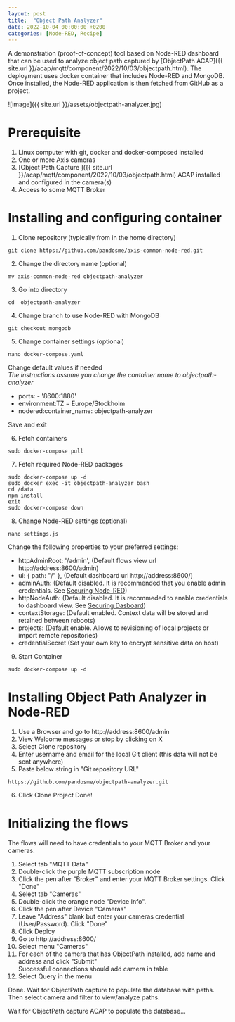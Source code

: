 ```yaml
---
layout: post
title:  "Object Path Analyzer"
date: 2022-10-04 00:00:00 +0200
categories: [Node-RED, Recipe]
---
```

A demonstration (proof-of-concept) tool based on Node-RED dashboard that can be used to analyze object path captured by [ObjectPath ACAP]({{ site.url }}/acap/mqtt/component/2022/10/03/objectpath.html).
The deployment uses docker container that includes Node-RED and MongoDB.  Once installed, the Node-RED application is then fetched from GitHub as a project.

![image]({{ site.url }}/assets/objectpath-analyzer.jpg)

# Prerequisite
1. Linux computer with git, docker and docker-composed installed
2. One or more Axis cameras
3. [Object Path Capture ]({{ site.url }}/acap/mqtt/component/2022/10/03/objectpath.html) ACAP installed and configured in the camera(s)
4. Access to some MQTT Broker

# Installing and configuring container
1. Clone repository (typically from in the home directory)
```
git clone https://github.com/pandosme/axis-common-node-red.git
```
2. Change the directory name (optional)
```
mv axis-common-node-red objectpath-analyzer
```
3. Go into directory
```
cd  objectpath-analyzer
```
4. Change branch to use Node-RED with MongoDB
```
git checkout mongodb
```
5. Change container settings (optional)
```
nano docker-compose.yaml
```
Change default values if needed  
_The instructions assume you change the container name to objectpath-analyzer_
- ports: - '8600:1880'
- environment:TZ = Europe/Stockholm
- nodered:container_name: objectpath-analyzer  

Save and exit 

6. Fetch containers
```
sudo docker-compose pull
```
7. Fetch required Node-RED packages
```
sudo docker-compose up -d
sudo docker exec -it objectpath-analyzer bash
cd /data
npm install
exit
sudo docker-compose down
```
8. Change Node-RED settings (optional)
```
nano settings.js
```
Change the following properties to your preferred settings:
- httpAdminRoot: '/admin',   (Default flows view url http://address:8600/admin)
- ui: { path: "/" },         (Default dashboard url http://address:8600/)
- adminAuth:                 (Default disabled.  It is recommended that you enable admin credentials.  See [Securing Node-RED](https://nodered.org/docs/user-guide/runtime/securing-node-red#editor--admin-api-security))
- httpNodeAuth:              (Default disabled.  It is recommeded to enable credentials to dashboard view. See [Securing Dasboard](https://nodered.org/docs/user-guide/runtime/securing-node-red#http-node-security))
- contextStorage:            (Default enabled.  Context data will be stored and retained between reboots)
- projects:                  (Default enable.  Allows to revisioning of local projects or import remote repositories)  
- credentialSecret           (Set your own key to encrypt sensitive data on host)
9. Start Container
```
sudo docker-compose up -d
```

# Installing Object Path Analyzer in Node-RED
1. Use a Browser and go to http://address:8600/admin
2. View Welcome messages or stop by clicking on X
3. Select Clone repository
4. Enter username and email for the local Git client (this data will not be sent anywhere)
5. Paste below string in "Git repository URL"
```
https://github.com/pandosme/objectpath-analyzer.git
```
6. Click Clone Project
Done!

# Initializing the flows
The flows will need to have credentials to your MQTT Broker and your cameras.
1. Select tab "MQTT Data"
2. Double-click the purple MQTT subscription node
3. Click the pen after "Broker" and enter your MQTT Broker settings.  Click "Done"
4. Select tab "Cameras"
5. Double-click the orange node "Device Info".
6. Click the pen after Device "Cameras"
7. Leave "Address" blank but enter your cameras credential (User/Password).  Click "Done"
6. Click Deploy
7. Go to http://address:8600/
8. Select menu "Cameras"
9. For each of the camera that has ObjectPath installed, add name and address and click "Submit"  
Successful connections should add camera in table
10. Select Query in the menu

Done.  Wait for ObjectPath capture to populate the database with paths.  Then select camera and filter to view/analyze paths.

Wait for ObjectPath capture ACAP to populate the database...

